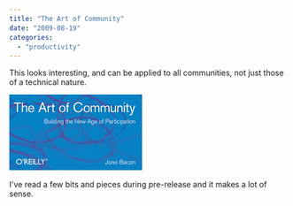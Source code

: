 ```yaml
---
title: "The Art of Community"
date: "2009-08-19"
categories: 
  - "productivity"
---
```


This looks interesting, and can be applied to all communities, not just those of a technical nature.  
  
[![Art Of Community](images/3516110235_bc1c0116e2_m.jpg)](http://www.artofcommunityonline.org/)  
  
I've read a few bits and pieces during pre-release and it makes a lot of sense.
